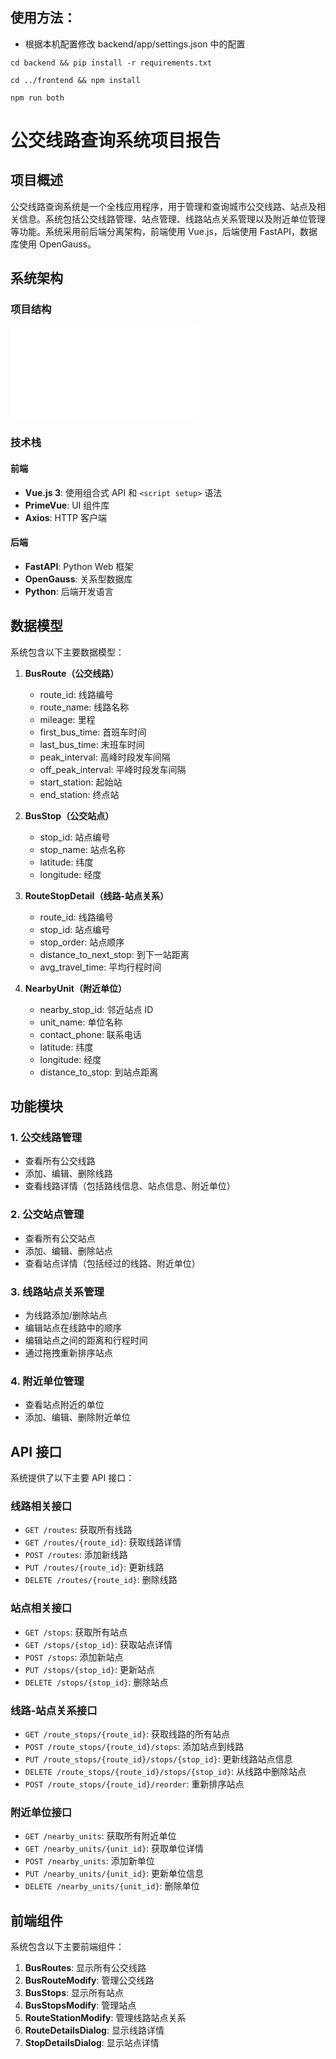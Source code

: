 ## 使用方法：

- 根据本机配置修改 backend/app/settings.json 中的配置

```shell
cd backend && pip install -r requirements.txt

cd ../frontend && npm install

npm run both
```

# 公交线路查询系统项目报告

## 项目概述

公交线路查询系统是一个全栈应用程序，用于管理和查询城市公交线路、站点及相关信息。系统包括公交线路管理、站点管理、线路站点关系管理以及附近单位管理等功能。系统采用前后端分离架构，前端使用 Vue.js，后端使用 FastAPI，数据库使用 OpenGauss。

## 系统架构

### 项目结构

![structure.md](./structure.md)

### 技术栈

#### 前端

- **Vue.js 3**: 使用组合式 API 和 `<script setup>` 语法
- **PrimeVue**: UI 组件库
- **Axios**: HTTP 客户端

#### 后端

- **FastAPI**: Python Web 框架
- **OpenGauss**: 关系型数据库
- **Python**: 后端开发语言

## 数据模型

系统包含以下主要数据模型：

1. **BusRoute（公交线路）**

   - route_id: 线路编号
   - route_name: 线路名称
   - mileage: 里程
   - first_bus_time: 首班车时间
   - last_bus_time: 末班车时间
   - peak_interval: 高峰时段发车间隔
   - off_peak_interval: 平峰时段发车间隔
   - start_station: 起始站
   - end_station: 终点站

2. **BusStop（公交站点）**

   - stop_id: 站点编号
   - stop_name: 站点名称
   - latitude: 纬度
   - longitude: 经度

3. **RouteStopDetail（线路-站点关系）**

   - route_id: 线路编号
   - stop_id: 站点编号
   - stop_order: 站点顺序
   - distance_to_next_stop: 到下一站距离
   - avg_travel_time: 平均行程时间

4. **NearbyUnit（附近单位）**
   - nearby_stop_id: 邻近站点 ID
   - unit_name: 单位名称
   - contact_phone: 联系电话
   - latitude: 纬度
   - longitude: 经度
   - distance_to_stop: 到站点距离

## 功能模块

### 1. 公交线路管理

- 查看所有公交线路
- 添加、编辑、删除线路
- 查看线路详情（包括路线信息、站点信息、附近单位）

### 2. 公交站点管理

- 查看所有公交站点
- 添加、编辑、删除站点
- 查看站点详情（包括经过的线路、附近单位）

### 3. 线路站点关系管理

- 为线路添加/删除站点
- 编辑站点在线路中的顺序
- 编辑站点之间的距离和行程时间
- 通过拖拽重新排序站点

### 4. 附近单位管理

- 查看站点附近的单位
- 添加、编辑、删除附近单位

## API 接口

系统提供了以下主要 API 接口：

### 线路相关接口

- `GET /routes`: 获取所有线路
- `GET /routes/{route_id}`: 获取线路详情
- `POST /routes`: 添加新线路
- `PUT /routes/{route_id}`: 更新线路
- `DELETE /routes/{route_id}`: 删除线路

### 站点相关接口

- `GET /stops`: 获取所有站点
- `GET /stops/{stop_id}`: 获取站点详情
- `POST /stops`: 添加新站点
- `PUT /stops/{stop_id}`: 更新站点
- `DELETE /stops/{stop_id}`: 删除站点

### 线路-站点关系接口

- `GET /route_stops/{route_id}`: 获取线路的所有站点
- `POST /route_stops/{route_id}/stops`: 添加站点到线路
- `PUT /route_stops/{route_id}/stops/{stop_id}`: 更新线路站点信息
- `DELETE /route_stops/{route_id}/stops/{stop_id}`: 从线路中删除站点
- `POST /route_stops/{route_id}/reorder`: 重新排序站点

### 附近单位接口

- `GET /nearby_units`: 获取所有附近单位
- `GET /nearby_units/{unit_id}`: 获取单位详情
- `POST /nearby_units`: 添加新单位
- `PUT /nearby_units/{unit_id}`: 更新单位信息
- `DELETE /nearby_units/{unit_id}`: 删除单位

## 前端组件

系统包含以下主要前端组件：

1. **BusRoutes**: 显示所有公交线路
2. **BusRouteModify**: 管理公交线路
3. **BusStops**: 显示所有站点
4. **BusStopsModify**: 管理站点
5. **RouteStationModify**: 管理线路站点关系
6. **RouteDetailsDialog**: 显示线路详情
7. **StopDetailsDialog**: 显示站点详情
